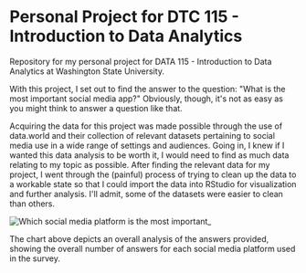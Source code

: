 # Personal Project for DTC 115 - Introduction to Data Analytics
Repository for my personal project for DATA 115 - Introduction to Data Analytics at Washington State University.

With this project, I set out to find the answer to the question: "What is the most important social media app?" Obviously, though, it's not as easy as you might think to answer a question like that.

Acquiring the data for this project was made possible through the use of data.world and their collection of relevant datasets pertaining to social media use in a wide range of settings and audiences. Going in, I knew if I wanted this data analysis to be worth it, I would need to find as much data relating to my topic as possible. After finding the relevant data for my project, I went through the (painful) process of trying to clean up the data to a workable state so that I could import the data into RStudio for visualization and further analysis. I'll admit, some of the datasets were easier to clean than others.

![Which social media platform is the most important_](https://user-images.githubusercontent.com/79545236/116139102-80b56000-a68a-11eb-84bf-d3a2d50f4bc3.png)

The chart above depicts an overall analysis of the answers provided, showing the overall number of answers for each social media platform used in the survey.

